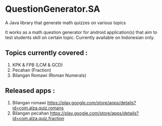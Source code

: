 # QuestionGenerator.SA
A Java library that generate math quizzes on various topics

It works as a math question generator for android application(s) that aim to test students skill on certain topic.
Currently available on Indonesian only.

## Topics currently covered :

1. KPK & FPB (LCM & GCD)
2. Pecahan (Fraction)
3. Bilangan Romawi (Roman Numerals)

## Released apps :
1. Bilangan romawi https://play.google.com/store/apps/details?id=com.alza.quiz.romans
2. Bilangan pecahan https://play.google.com/store/apps/details?id=com.alza.quiz.fraction
